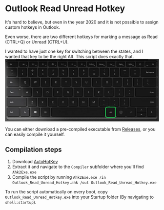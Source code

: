 # Outlook Read Unread Hotkey

It's hard to believe, but even in the year 2020 and it is not possible to assign custom hotkeys in Outlook.

Even worse, there are two different hotkeys for marking a message as Read (CTRL+Q) or Unread (CTRL+U).

I wanted to have just one key for switching between the states, and I wanted that key to be the right Alt. This script does exactly that.
![Right Alt not Alt Right](https://github.com/jankais3r/Outlook_Read_Unread_Hotkey/blob/master/keyboard.png)

You can either download a pre-compiled executable from [Releases](https://github.com/jankais3r/Outlook_Read_Unread_Hotkey/releases/latest), or you can easily compile it yourself.


## Compilation steps
1) Download [AutoHotKey](https://www.autohotkey.com/)
2) Extract it and navigate to the `Compiler` subfolder where you'll find `Ahk2Exe.exe`
3) Compile the script by running `Ahk2Exe.exe /in Outlook_Read_Unread_Hotkey.ahk /out Outlook_Read_Unread_Hotkey.exe`


To run the script automatically on every boot, copy `Outlook_Read_Unread_Hotkey.exe` into your Startup folder (By navigating to `shell:startup`).
